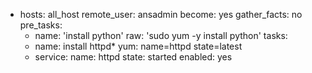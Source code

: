 - hosts: all_host
  remote_user: ansadmin
  become: yes
  gather_facts: no
  pre_tasks:
   - name: 'install python'
     raw: 'sudo yum -y install python'
  tasks:
   - name: install httpd*
     yum: name=httpd state=latest
   - service:
       name: httpd
       state: started
       enabled: yes
